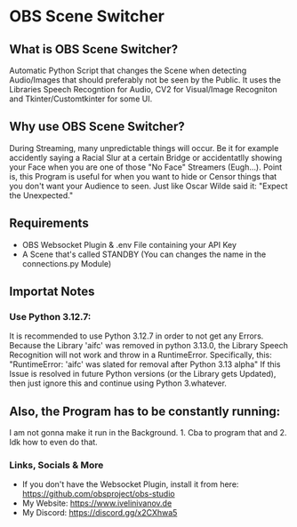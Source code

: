# OBS Scene Switcher

## What is OBS Scene Switcher?

Automatic Python Script that changes the Scene when detecting Audio/Images that should preferably not be seen by the Public. It uses the Libraries Speech Recogntion for Audio, CV2 for Visual/Image Recogniton and Tkinter/Customtkinter for some UI.

## Why use OBS Scene Switcher?

During Streaming, many unpredictable things will occur. Be it for example accidently saying a Racial Slur at a certain Bridge or accidentatlly showing your Face when you are one of those "No Face" Streamers (Eugh...). Point is, this Program is useful for when you want to hide or Censor things that you don't want your Audience to seen. Just like Oscar Wilde said it: "Expect the Unexpected."

## Requirements

- OBS Websocket Plugin & .env File containing your API Key
- A Scene that's called STANDBY (You can changes the name in the connections.py Module)

## Importat Notes

### Use Python 3.12.7:

It is recommended to use Python 3.12.7 in order to not get any Errors.
Because the Library 'aifc' was removed in python 3.13.0, the Library Speech Recognition will not work and throw in a RuntimeError.
Specifically, this: "RuntimeError: 'aifc' was slated for removal after Python 3.13 alpha"
If this Issue is resolved in future Python versions (or the Library gets Updated), then just ignore this and continue using Python 3.whatever.

## Also, the Program has to be constantly running:

I am not gonna make it run in the Background. 1. Cba to program that and 2. Idk how to even do that.

### Links, Socials & More

- If you don't have the Websocket Plugin, install it from here: https://github.com/obsproject/obs-studio
- My Website: https://www.ivelinivanov.de
- My Discord: https://discord.gg/x2CXhwa5
